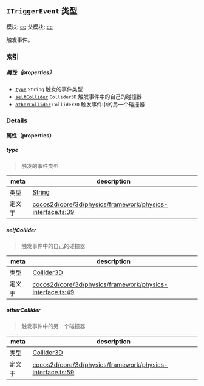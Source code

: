 ## `ITriggerEvent` 类型



模块: [cc](../modules/cc.md)
父模块: [cc](../modules/cc.md)


触发事件。



### 索引

##### 属性（properties）

  - [`type`](#type) `String` 触发的事件类型
  - [`selfCollider`](#selfcollider) `Collider3D` 触发事件中的自己的碰撞器
  - [`otherCollider`](#othercollider) `Collider3D` 触发事件中的另一个碰撞器





### Details


#### 属性（properties）


##### type

> 触发的事件类型

| meta | description |
|------|-------------|
| 类型 | <a href="https://developer.mozilla.org/en/JavaScript/Reference/Global_Objects/String" class="crosslink external" target="_blank">String</a> |
| 定义于 | [cocos2d/core/3d/physics/framework/physics-interface.ts:39](https://github.com/cocos-creator/engine/blob/f495398f4307775f0f733162e3d128d81e063063/cocos2d/core/3d/physics/framework/physics-interface.ts#L39) |



##### selfCollider

> 触发事件中的自己的碰撞器

| meta | description |
|------|-------------|
| 类型 | <a href="../classes/Collider3D.html" class="crosslink">Collider3D</a> |
| 定义于 | [cocos2d/core/3d/physics/framework/physics-interface.ts:49](https://github.com/cocos-creator/engine/blob/f495398f4307775f0f733162e3d128d81e063063/cocos2d/core/3d/physics/framework/physics-interface.ts#L49) |



##### otherCollider

> 触发事件中的另一个碰撞器

| meta | description |
|------|-------------|
| 类型 | <a href="../classes/Collider3D.html" class="crosslink">Collider3D</a> |
| 定义于 | [cocos2d/core/3d/physics/framework/physics-interface.ts:59](https://github.com/cocos-creator/engine/blob/f495398f4307775f0f733162e3d128d81e063063/cocos2d/core/3d/physics/framework/physics-interface.ts#L59) |






